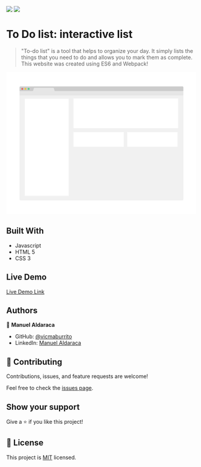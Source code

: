 ![](https://img.shields.io/badge/Microverse-blueviolet)
![](https://img.shields.io/github/followers/vicmaburrito?style=social)

# To Do list: interactive list

> "To-do list" is a tool that helps to organize your day. It simply lists the things that you need to do and allows you to mark them as complete. This website was created using ES6 and Webpack!

![screenshot](./app_screenshot.png)


## Built With

- Javascript
- HTML 5
- CSS 3

## Live Demo

[Live Demo Link](https://livedemo.com)


## Authors

👤 **Manuel Aldaraca**

- GitHub: [@vicmaburrito](https://github.com/vicmaburrito)
- LinkedIn: [Manuel Aldaraca](https://www.linkedin.com/in/manuel-aldaraca)


## 🤝 Contributing

Contributions, issues, and feature requests are welcome!

Feel free to check the [issues page](https://github.com/vicmaburrito/To-do_list/issues/new).

## Show your support

Give a ⭐️ if you like this project!


## 📝 License

This project is [MIT](./LICENSE.md) licensed.